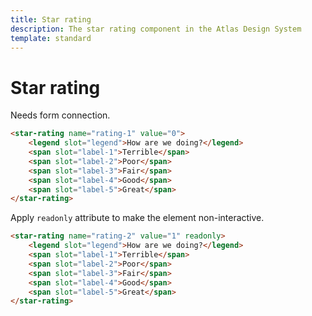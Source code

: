 ```yaml
---
title: Star rating
description: The star rating component in the Atlas Design System
template: standard
---
```


# Star rating

Needs form connection.

```html
<star-rating name="rating-1" value="0">
	<legend slot="legend">How are we doing?</legend>
	<span slot="label-1">Terrible</span>
	<span slot="label-2">Poor</span>
	<span slot="label-3">Fair</span>
	<span slot="label-4">Good</span>
	<span slot="label-5">Great</span>
</star-rating>
```

Apply `readonly` attribute to make the element non-interactive.

```html
<star-rating name="rating-2" value="1" readonly>
	<legend slot="legend">How are we doing?</legend>
	<span slot="label-1">Terrible</span>
	<span slot="label-2">Poor</span>
	<span slot="label-3">Fair</span>
	<span slot="label-4">Good</span>
	<span slot="label-5">Great</span>
</star-rating>
```
